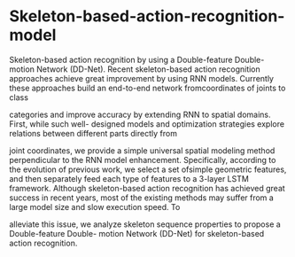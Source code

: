 # Skeleton-based-action-recognition-model
Skeleton-based action recognition by using a Double-feature Double- motion Network (DD-Net).
Recent skeleton-based action recognition approaches achieve great improvement by using RNN
models. Currently these approaches build an end-to-end network fromcoordinates of joints to class

categories and improve accuracy by extending RNN to spatial domains. First, while such well-
designed models and optimization strategies explore relations between different parts directly from

joint coordinates, we provide a simple universal spatial modeling method perpendicular to the
RNN model enhancement. Specifically, according to the evolution of previous work, we select a
set ofsimple geometric features, and then separately feed each type of features to a 3-layer LSTM
framework. Although skeleton-based action recognition has achieved great success in recent years,
most of the existing methods may suffer from a large model size and slow execution speed. To

alleviate this issue, we analyze skeleton sequence properties to propose a Double-feature Double-
motion Network (DD-Net) for skeleton-based action recognition.
